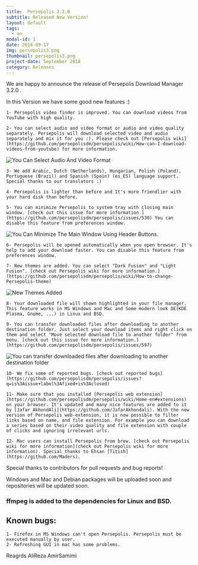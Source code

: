 ```yaml
---
title:  Persepolis 3.2.0
subtitle: Released New Version!
layout: default
tags:
  - en
modal-id: 1
date: 2018-09-17
img: persepolis3.png
thumbnail: persepolis3.png
project-date: September 2018
category: Releases
---
```


We are happy to announce the release of Persepolis Download Manager 3.2.0 .

In this Version we have some good new features :)

    1- Persepolis video finder is improved. You can download videos from YouTube with high quality.

    2- You can select audio and video format or audio and video quality separately. Persepolis will download selected video and audio separately and mix it for you :). Please check out [Persepolis wiki](https://github.com/persepolisdm/persepolis/wiki/How-can-I-download-videos-from-youtube) for more information.

  ![You Can Select Audio And Video Format](https://camo.githubusercontent.com/6ba24f4c2ed8be24d5a49ada6b8799a980633ff9/68747470733a2f2f7065727365706f6c6973646d2e6769746875622e696f2f696d672f73637265656e2f796f75747562652e676966)

    3- We add Arabic, Dutch (Netherlands), Hungarian, Polish (Poland), Portuguese (Brazil) and Spanish (Spain) (es_ES) language support. Special thanks to our translators :)

    4- Persepolis is lighter than before and It's more friendlier with your hard disk than before.

    5- You can minimize Persepolis to system tray with closing main window. [check out this issue for more information.](https://github.com/persepolisdm/persepolis/issues/530) You can disable this feature from preferences window.

  ![You Can Minimize The Main Window Using Header Buttons.](https://camo.githubusercontent.com/97be954c9a07c0c06abd942268e924c078488f97/68747470733a2f2f7065727365706f6c6973646d2e6769746875622e696f2f696d672f73637265656e2f747261792e676966)

    6- Persepolis will be opened automatically when you open browser. It's help to add your download faster. You can disable this feature from preferences window.

    7- New themes are added. You can select "Dark Fusion" and "Light Fusion". [check out Persepolis wiki for more information.](https://github.com/persepolisdm/persepolis/wiki/How-to-change-Persepolis-theme)

  ![New Themes Added](https://camo.githubusercontent.com/daf1763ed42ca20361ef14176c6b1fc87e5fb7f6/68747470733a2f2f7065727365706f6c6973646d2e6769746875622e696f2f696d672f73637265656e2f77696e646f77732e706e67)

    8- Your downloaded file will shown highlighted in your file manager. This feature works in MS Windows and Mac and Some modern look DE(KDE Plasma, Gnome, ...) in Linux and BSD.

    9- You can transfer downloaded files after downloading to another destination folder. Just select your download items and right click on them and select "Move selected download file to another folder" from menu. [check out this issue for more information.](https://github.com/persepolisdm/persepolis/issues/597)

  ![You can transfer downloaded files after downloading to another destination folder](https://camo.githubusercontent.com/e734e64a0adebebd3fd79ecfaaf61911156c65e1/68747470733a2f2f7065727365706f6c6973646d2e6769746875622e696f2f696d672f73637265656e2f6d6f76655f746f5f616e6f746865725f666f6c6465722e6a7067)

    10- We fix some of reported bugs. [check out reported bugs](https://github.com/persepolisdm/persepolis/issues?q=is%3Aissue+label%3Afixed+is%3Aclosed)

    11- Make sure that you installed [Persepolis web extension](https://github.com/persepolisdm/persepolis/wiki/Home-en#extensions) on your browser. It's updated and many nice features are added to it by [Jafar AkhondAli](https://github.com/JafarAkhondali). With the new version of Persepolis web-extension, it is now possible to filter links based on name, and file extension. For example you can download a series based on their video quality and file extension with couple of clicks and ignoring irrelevant urls.

    12- Mac users can install Persepolis from brew. [check out Persepolis wiki for more information](check out Persepolis wiki for more information). Special thanks to Ehsan [Titish](https://github.com/Maders).

Special thanks to contributors for pull requests and bug reports!

Windows and Mac and Debian packages will be uploaded soon and repositories will be updated soon.

### ffmpeg is added to the dependencies for Linux and BSD.

## Known bugs:
    
    1- Firefox in MS Windows can't open Persepolis. Persepolis must be executed manually by user.
    2- Refreshing GUI in mac has some problems.

Reagrds
AliReza AmirSamimi


